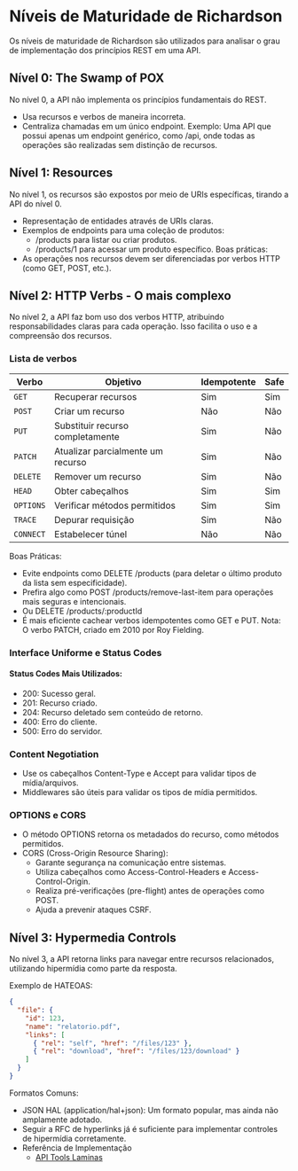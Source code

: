 # Níveis de Maturidade de Richardson
Os níveis de maturidade de Richardson são utilizados para analisar o grau de implementação dos princípios REST em uma API.

## Nível 0: The Swamp of POX
No nível 0, a API não implementa os princípios fundamentais do REST.
- Usa recursos e verbos de maneira incorreta.
- Centraliza chamadas em um único endpoint.
Exemplo: Uma API que possui apenas um endpoint genérico, como /api, onde todas as operações são realizadas sem distinção de recursos.

## Nível 1: Resources
No nível 1, os recursos são expostos por meio de URIs específicas, tirando a API do nível 0.
- Representação de entidades através de URIs claras.
- Exemplos de endpoints para uma coleção de produtos:
  - /products para listar ou criar produtos.
  - /products/1 para acessar um produto específico.
Boas práticas:
- As operações nos recursos devem ser diferenciadas por verbos HTTP (como GET, POST, etc.).

## Nível 2: HTTP Verbs - O mais complexo
No nível 2, a API faz bom uso dos verbos HTTP, atribuindo responsabilidades claras para cada operação. Isso facilita o uso e a compreensão dos recursos.
### Lista de verbos
| **Verbo**   | **Objetivo**                        | **Idempotente** | **Safe** |
|-------------|-------------------------------------|----------------|---------|
| `GET`       | Recuperar recursos                  | Sim            | Sim     |
| `POST`      | Criar um recurso                    | Não            | Não     |
| `PUT`       | Substituir recurso completamente    | Sim            | Não     |
| `PATCH`     | Atualizar parcialmente um recurso   | Sim            | Não     |
| `DELETE`    | Remover um recurso                  | Sim            | Não     |
| `HEAD`      | Obter cabeçalhos                    | Sim            | Sim     |
| `OPTIONS`   | Verificar métodos permitidos        | Sim            | Sim     |
| `TRACE`     | Depurar requisição                  | Sim            | Não     |
| `CONNECT`   | Estabelecer túnel                   | Não            | Não     |

Boas Práticas:
- Evite endpoints como DELETE /products (para deletar o último produto da lista sem especificidade).
- Prefira algo como POST /products/remove-last-item para operações mais seguras e intencionais.
- Ou DELETE /products/:productId
- É mais eficiente cachear verbos idempotentes como GET e PUT.
Nota: O verbo PATCH, criado em 2010 por Roy Fielding.

### Interface Uniforme e Status Codes
#### Status Codes Mais Utilizados:
- 200: Sucesso geral.
- 201: Recurso criado.
- 204: Recurso deletado sem conteúdo de retorno.
- 400: Erro do cliente.
- 500: Erro do servidor.

### Content Negotiation
- Use os cabeçalhos Content-Type e Accept para validar tipos de mídia/arquivos.
- Middlewares são úteis para validar os tipos de mídia permitidos.

### OPTIONS e CORS
- O método OPTIONS retorna os metadados do recurso, como métodos permitidos.
- CORS (Cross-Origin Resource Sharing):
  - Garante segurança na comunicação entre sistemas.
  - Utiliza cabeçalhos como Access-Control-Headers e Access-Control-Origin.
  - Realiza pré-verificações (pre-flight) antes de operações como POST.
  - Ajuda a prevenir ataques CSRF.

## Nível 3: Hypermedia Controls
No nível 3, a API retorna links para navegar entre recursos relacionados, utilizando hipermídia como parte da resposta.

Exemplo de HATEOAS:
```json
{
  "file": {
    "id": 123,
    "name": "relatorio.pdf",
    "links": [
      { "rel": "self", "href": "/files/123" },
      { "rel": "download", "href": "/files/123/download" }
    ]
  }
}
```
Formatos Comuns:
- JSON HAL (application/hal+json): Um formato popular, mas ainda não amplamente adotado.
- Seguir a RFC de hyperlinks já é suficiente para implementar controles de hipermídia corretamente.
- Referência de Implementação
  - [API Tools Laminas](https://api-tools.getlaminas.org/)



